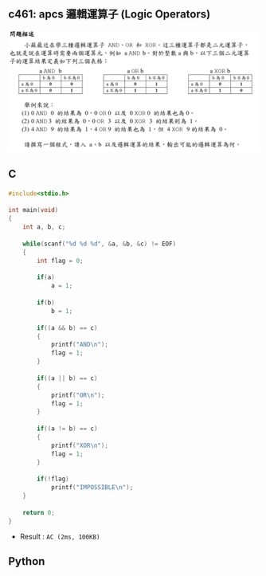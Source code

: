 ## c461: apcs 邏輯運算子 (Logic Operators)
![c461](https://github.com/Offliners/ZeroJugde-writeup/blob/master/101-APCS/Contents/c461/c461.png)

## C
```C
#include<stdio.h>

int main(void)
{
	int a, b, c;
	
	while(scanf("%d %d %d", &a, &b, &c) != EOF)
	{
		int flag = 0;
		
		if(a)
			a = 1;
		
		if(b)
			b = 1;
		
		if((a && b) == c)
		{
			printf("AND\n");
			flag = 1;
		}
		
		if((a || b) == c)
		{
			printf("OR\n");
			flag = 1;
		}
		
		if((a != b) == c)
		{
			printf("XOR\n");
			flag = 1;
		}
		
		if(!flag)
			printf("IMPOSSIBLE\n");
	}
	
	return 0;
}

```
 * Result : `AC (2ms, 100KB)`

## Python
